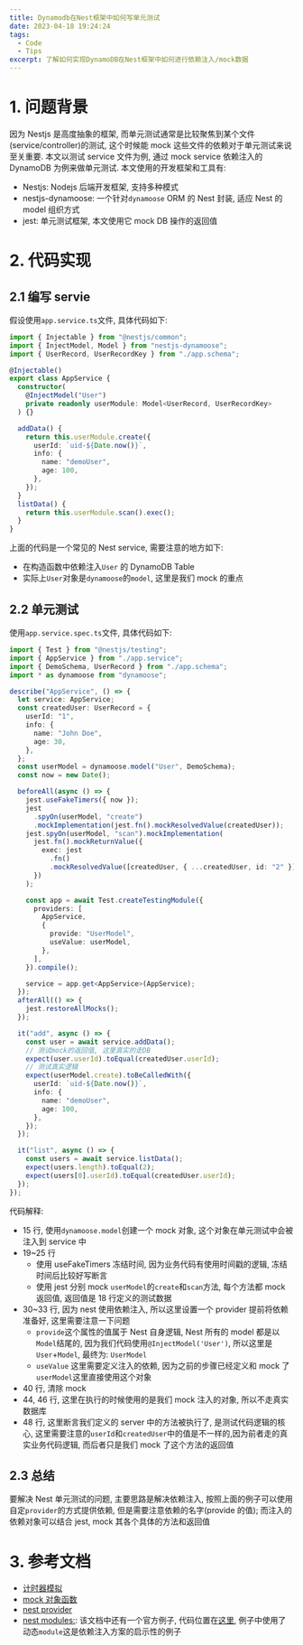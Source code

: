 ```yaml
---
title: Dynamodb在Nest框架中如何写单元测试
date: 2023-04-18 19:24:24
tags:
  - Code
  - Tips
excerpt: 了解如何实现DynamoDB在Nest框架中如何进行依赖注入/mock数据
---
```


# 1. 问题背景

因为 Nestjs 是高度抽象的框架, 而单元测试通常是比较聚焦到某个文件(service/controller)的测试, 这个时候能 mock 这些文件的依赖对于单元测试来说至关重要. 本文以测试 service 文件为例, 通过 mock service 依赖注入的 DynamoDB 为例来做单元测试. 本文使用的开发框架和工具有:

- Nestjs: Nodejs 后端开发框架, 支持多种模式
- nestjs-dynamoose: 一个针对`dynamoose` ORM 的 Nest 封装, 适应 Nest 的 model 组织方式
- jest: 单元测试框架, 本文使用它 mock DB 操作的返回值

# 2. 代码实现

## 2.1 编写 servie

假设使用`app.service.ts`文件, 具体代码如下:

```typescript
import { Injectable } from "@nestjs/common";
import { InjectModel, Model } from "nestjs-dynamoose";
import { UserRecord, UserRecordKey } from "./app.schema";

@Injectable()
export class AppService {
  constructor(
    @InjectModel("User")
    private readonly userModule: Model<UserRecord, UserRecordKey>
  ) {}

  addData() {
    return this.userModule.create({
      userId: `uid-${Date.now()}`,
      info: {
        name: "demoUser",
        age: 100,
      },
    });
  }
  listData() {
    return this.userModule.scan().exec();
  }
}
```

上面的代码是一个常见的 Nest service, 需要注意的地方如下:

- 在构造函数中依赖注入`User` 的 DynamoDB Table
- 实际上`User`对象是`dynamoose`的`model`, 这里是我们 mock 的重点

## 2.2 单元测试

使用`app.service.spec.ts`文件, 具体代码如下:

```typescript
import { Test } from "@nestjs/testing";
import { AppService } from "./app.service";
import { DemoSchema, UserRecord } from "./app.schema";
import * as dynamoose from "dynamoose";

describe("AppService", () => {
  let service: AppService;
  const createdUser: UserRecord = {
    userId: "1",
    info: {
      name: "John Doe",
      age: 30,
    },
  };
  const userModel = dynamoose.model("User", DemoSchema);
  const now = new Date();

  beforeAll(async () => {
    jest.useFakeTimers({ now });
    jest
      .spyOn(userModel, "create")
      .mockImplementation(jest.fn().mockResolvedValue(createdUser));
    jest.spyOn(userModel, "scan").mockImplementation(
      jest.fn().mockReturnValue({
        exec: jest
          .fn()
          .mockResolvedValue([createdUser, { ...createdUser, id: "2" }]),
      })
    );

    const app = await Test.createTestingModule({
      providers: [
        AppService,
        {
          provide: "UserModel",
          useValue: userModel,
        },
      ],
    }).compile();

    service = app.get<AppService>(AppService);
  });
  afterAll(() => {
    jest.restoreAllMocks();
  });

  it("add", async () => {
    const user = await service.addData();
    // 测试mock的返回值, 这里真实的走DB
    expect(user.userId).toEqual(createdUser.userId);
    // 测试真实逻辑
    expect(userModel.create).toBeCalledWith({
      userId: `uid-${Date.now()}`,
      info: {
        name: "demoUser",
        age: 100,
      },
    });
  });

  it("list", async () => {
    const users = await service.listData();
    expect(users.length).toEqual(2);
    expect(users[0].userId).toEqual(createdUser.userId);
  });
});
```

代码解释:

- 15 行, 使用`dynamoose.model`创建一个 mock 对象, 这个对象在单元测试中会被注入到 service 中
- 19~25 行
  - 使用 useFakeTimers 冻结时间, 因为业务代码有使用时间戳的逻辑, 冻结时间后比较好写断言
  - 使用 jest 分别 mock `userModel`的`create`和`scan`方法, 每个方法都 mock 返回值, 返回值是 18 行定义的测试数据
- 30~33 行, 因为 nest 使用依赖注入, 所以这里设置一个 provider 提前将依赖准备好, 这里需要注意一下问题
  - `provide`这个属性的值属于 Nest 自身逻辑, Nest 所有的 model 都是以`Model`结尾的, 因为我们代码使用`@InjectModel('User')`, 所以这里是`User`+`Model`, 最终为: `UserModel`
  - `useValue` 这里需要定义注入的依赖, 因为之前的步骤已经定义和 mock 了`userModel`这里直接使用这个对象
- 40 行, 清除 mock
- 44, 46 行, 这里在执行的时候使用的是我们 mock 注入的对象, 所以不走真实数据库
- 48 行, 这里断言我们定义的 server 中的方法被执行了, 是测试代码逻辑的核心, 这里需要注意的`userId`和`createdUser`中的值是不一样的,因为前者走的真实业务代码逻辑, 而后者只是我们 mock 了这个方法的返回值

## 2.3 总结

要解决 Nest 单元测试的问题, 主要思路是解决依赖注入, 按照上面的例子可以使用自定`provider`的方式提供依赖, 但是需要注意依赖的名字(provide 的值); 而注入的依赖对象可以结合 jest, mock 其各个具体的方法和返回值

# 3. 参考文档

- [计时器模拟](https://jestjs.io/zh-Hans/docs/timer-mocks)
- [mock 对象函数](https://jestjs.io/zh-Hans/docs/jest-object#jestspyonobject-methodname)
- [nest provider](https://docs.nestjs.com/providers#providers)
- [nest modules:](https://docs.nestjs.com/modules): 该文档中还有一个官方例子, 代码位置在[这里](https://github.com/nestjs/nest/blob/master/sample/25-dynamic-modules/src/config/config.module.ts), 例子中使用了动态`module`这是依赖注入方案的启示性的例子
